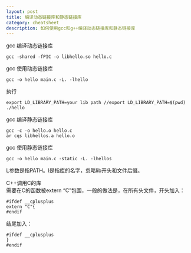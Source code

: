 ```yaml
---
layout: post
title: 编译动态链接库和静态链接库
category: cheatsheet
description: 如何使用gcc和g++编译动态链接库和静态链接库
---
```


gcc 编译动态链接库
 
```shell
gcc -shared -fPIC -o libhello.so hello.c
```

gcc 使用动态链接库

```shell
gcc -o hello main.c -L. -lhello
``` 

执行
```
export LD_LIBRARY_PATH=your lib path //export LD_LIBRARY_PATH=$(pwd)
./hello
```

gcc 编译静态链接库
```
gcc -c -o hello.o hello.c
ar cqs libhellos.a hello.o 
```

gcc 使用静态链接库
```
gcc -o hello main.c -static -L. -lhellos 
```

L参数是指PATH。l是指库的名字，忽略lib开头和文件后缀。


C++调用C的库  
需要在C的函数被extern “C”包围，一般的做法是，在所有头文件，开头加入：

```
#ifdef __cplusplus
extern "C"{
#endif
```
结尾加入：
```
#ifdef __cplusplus
}
#endif
```
